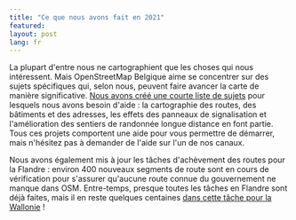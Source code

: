 ```yaml
---
title: "Ce que nous avons fait en 2021"
featured:
layout: post
lang: fr
---
```


La plupart d'entre nous ne cartographient que les choses qui nous intéressent. Mais OpenStreetMap Belgique aime se concentrer sur des sujets spécifiques qui, selon nous, peuvent faire avancer la carte de manière significative. [Nous avons créé une courte liste de sujets](https://wiki.openstreetmap.org/wiki/WikiProject_Belgium/top_mapping_tasks) pour lesquels nous avons besoin d'aide : la cartographie des routes, des bâtiments et des adresses, les effets des panneaux de signalisation et l'amélioration des sentiers de randonnée longue distance en font partie. Tous ces projets comportent une aide pour vous permettre de démarrer, mais n'hésitez pas à demander de l'aide sur l'un de nos canaux.

Nous avons également mis à jour les tâches d'achèvement des routes pour la Flandre : environ 400 nouveaux segments de route sont en cours de vérification pour s'assurer qu'aucune route connue du gouvernement ne manque dans OSM. Entre-temps, presque toutes les tâches en Flandre sont déjà faites, mais il en reste quelques centaines [dans cette tâche pour la Wallonie](https://maproulette.org/browse/challenges/14681) !
